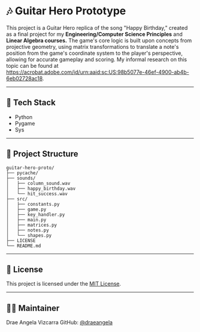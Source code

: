 # 🎶 Guitar Hero Prototype 

This project is a Guitar Hero replica of the song "Happy Birthday," created as a final project for my **Engineering/Computer Science Principles** and **Linear Algebra courses.** The game's core logic is built upon concepts from projective geometry, using matrix transformations to translate a note's position from the game's coordinate system to the player's perspective, allowing for accurate gameplay and scoring. My informal research on this topic can be found at https://acrobat.adobe.com/id/urn:aaid:sc:US:98b5077e-46ef-4900-ab4b-6eb02728ac18. 

--- 

## 🦾 Tech Stack
- Python
- Pygame
- Sys

---

## 📁 Project Structure
```
guitar-hero-proto/
├── pycache/
├── sounds/
│   ├── column_sound.wav
│   ├── happy_birthday.wav
│   └── hit_success.wav
├── src/
│   ├── constants.py
│   ├── game.py
│   ├── key_handler.py
│   ├── main.py
│   ├── matrices.py
│   ├── notes.py
│   └── shapes.py
├── LICENSE
└── README.md
```

---
## 🧾 License
This project is licensed under the [MIT License](LICENSE).

---

## 🙋‍♂️ Maintainer

Drae Angela Vizcarra
GitHub: [@draeangela](https://github.com/draeangela)
